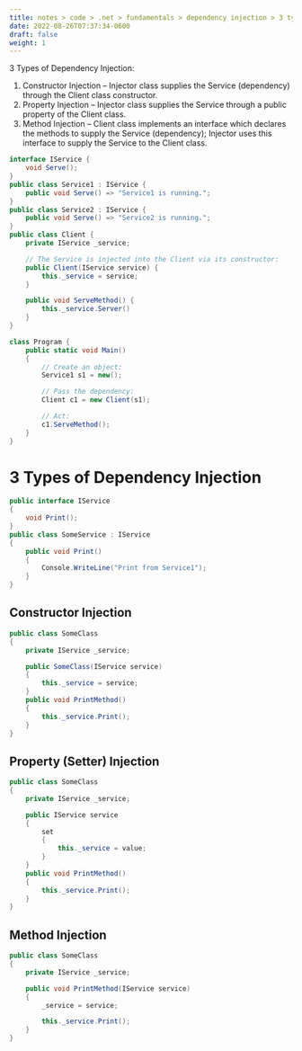 ```yaml
---
title: notes > code > .net > fundamentals > dependency injection > 3 types example
date: 2022-08-26T07:37:34-0600
draft: false
weight: 1
---
```

3 Types of Dependency Injection:
1.  Constructor Injection – Injector class supplies the Service (dependency) through the Client class constructor.
2.  Property Injection – Injector class supplies the Service through a public property of the Client class.
3.  Method Injection – Client class implements an interface which declares the methods to supply the Service (dependency); Injector uses this interface to supply the Service to the Client class.
```cs
interface IService {
    void Serve();
}
public class Service1 : IService {
    public void Serve() => "Service1 is running.";
}
public class Service2 : IService {
    public void Serve() => "Service2 is running.";
}
public class Client {
    private IService _service;

    // The Service is injected into the Client via its constructor:
    public Client(IService service) {
        this._service = service;
    }

    public void ServeMethod() {
        this._service.Server()
    }
}

class Program {
    public static void Main() 
    {
        // Create an object:
        Service1 s1 = new();

        // Pass the dependency:
        Client c1 = new Client(s1);

        // Act:
        c1.ServeMethod();
    }
}
```

# 3 Types of Dependency Injection
```cs
public interface IService 
{
    void Print();
}
public class SomeService : IService 
{
    public void Print() 
    {
        Console.WriteLine("Print from Service1");
    }
}
```

## Constructor Injection
```cs
public class SomeClass 
{
    private IService _service;

    public SomeClass(IService service) 
    {
        this._service = service;
    }
    public void PrintMethod() 
    {
        this._service.Print();
    }
}
```

## Property (Setter) Injection
```cs
public class SomeClass 
{
    private IService _service;

    public IService service 
    {
        set 
        {
            this._service = value;
        }
    }
    public void PrintMethod() 
    {
        this._service.Print();
    }
}
```

## Method Injection
```cs
public class SomeClass 
{
    private IService _service;

    public void PrintMethod(IService service) 
    {
        _service = service;

        this._service.Print();
    }
}
```
